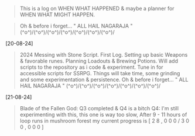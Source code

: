> This is a log on WHEN WHAT HAPPENED & maybe a planner for WHEN WHAT MIGHT HAPPEN.

> Oh & before i forget... " ALL HAIL NAGARAJA "
> \(^o^)/\(^o^)/\(^o^)/\(^o^)/\(^o^)/\(^o^)/\(^o^)/ 


[20-08-24] 

> 2024 Messing with Stone Script. First Log.
> Setting up basic Weapons & favorable runes.
> Planning Loadouts & Brewing Potions.
> Will add scripts to the repository as i code & experiment.
> Tune in for accessible scripts for SSRPG.
> Things will take time, some grinding and some experimentation & persistence. 
> Oh & before i forget... " ALL HAIL NAGARAJA "
> \(^o^)/\(^o^)/\(^o^)/\(^o^)/\(^o^)/\(^o^)/\(^o^)/ 


[21-08-24]

> Blade of the Fallen God: Q3 completed & Q4 is a bitch 
> Q4: I'm still experimenting with this, this one is way too slow, 
> After 9 - 11 hours of loop runs in mushroom forest my current progress is [ 2 8 , 0 0 0 / 3 0 0 , 0 0 0 ]

